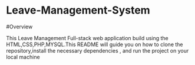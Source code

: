 ﻿# Leave-Management-System

#Overview

 This Leave Management Full-stack web application build using the HTML,CSS,PHP,MYSQL.This README will guide you on how to clone the repository,install the necessary dependencies , and run the project on your local machine
